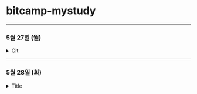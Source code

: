 # bitcamp-mystudy
***

### 5월 27일 (월)
<details>
<summary>Git</summary>
형상관리 시스템 (Software Configuration Management) = 버전관리시스템 <br>
Version = 변경에 대해 부여한 구분 번호 = (식별자)

저장소 = repository = Repo 
* git clone [저장소 가져오기]
<br>
    >$git clone [repo url] 

<br>

* git add [백업할 파일 저장]
<br>
    >$git add [백업할 파일] (.모든 파일) 

<br>

* git commit [백업파일 목록에 등록된 파일 저장소에 저장]
<br>
    >$git commit -m "커밋메시지"

<br>

* git push [서버 저장소에 업로드]
<br>
    >$git push

<br>

* git pull [서버저장소의 변경내용 가져오기]
<br>
    >$git pull

    [커맨드 작성 시 현재 위치 확인 잘하기!]
<br>
- 마이그레이션: 시스템 간 데이터나 애플리케이션을 이동하는 과정.
  <br>
- 옵티마이징: 시스템의 성능을 최적화하는 과정. 주요 영역은 코드, 데이터베이스, 서버 최적화.
  <br>
- 커스터마이징: 특정 요구사항에 맞게 시스템이나 소프트웨어를 수정하는 작업.
<br>
LTS는 "Long-Term Support"의 약자로, 장기 지원 버전을 의미 소프트웨어의 LTS 버전은 일반 버전보다 더 오랜 기간 동안 업데이트와 보안 패치가 제공되는 버전 [안전성을 위해 기업이 주로 사용함]

</details>



***

### 5월 28일 (화)
<details>
<summary>Title</summary>


</details>


